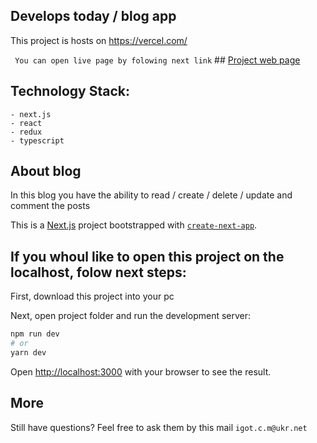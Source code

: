 ## Develops today / blog app

This project is hosts on https://vercel.com/

``` You can open live page by folowing next link``` ## [Project web page](https://develops-today-blog-app.now.sh/)


## Technology Stack:
```
- next.js
- react
- redux
- typescript
```


## About blog
In this blog you have the ability to read / create / delete / update and comment the posts 

This is a [Next.js](https://nextjs.org/) project bootstrapped with [`create-next-app`](https://github.com/zeit/next.js/tree/canary/packages/create-next-app).

## If you whoul like to open this project on the localhost, folow next steps:

First, download this project into your pc

Next, open project folder and run the development server:

```bash
npm run dev
# or
yarn dev
```

Open [http://localhost:3000](http://localhost:3000) with your browser to see the result.


## More
Still have questions? Feel free to ask them by this mail ```igot.c.m@ukr.net```
